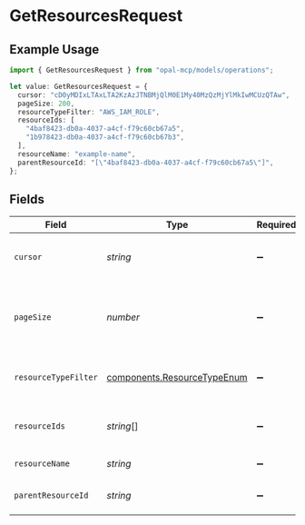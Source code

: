 # GetResourcesRequest

## Example Usage

```typescript
import { GetResourcesRequest } from "opal-mcp/models/operations";

let value: GetResourcesRequest = {
  cursor: "cD0yMDIxLTAxLTA2KzAzJTNBMjQlM0E1My40MzQzMjYlMkIwMCUzQTAw",
  pageSize: 200,
  resourceTypeFilter: "AWS_IAM_ROLE",
  resourceIds: [
    "4baf8423-db0a-4037-a4cf-f79c60cb67a5",
    "1b978423-db0a-4037-a4cf-f79c60cb67b3",
  ],
  resourceName: "example-name",
  parentResourceId: "[\"4baf8423-db0a-4037-a4cf-f79c60cb67a5\"]",
};
```

## Fields

| Field                                                                              | Type                                                                               | Required                                                                           | Description                                                                        | Example                                                                            |
| ---------------------------------------------------------------------------------- | ---------------------------------------------------------------------------------- | ---------------------------------------------------------------------------------- | ---------------------------------------------------------------------------------- | ---------------------------------------------------------------------------------- |
| `cursor`                                                                           | *string*                                                                           | :heavy_minus_sign:                                                                 | The pagination cursor value.                                                       | cD0yMDIxLTAxLTA2KzAzJTNBMjQlM0E1My40MzQzMjYlMkIwMCUzQTAw                           |
| `pageSize`                                                                         | *number*                                                                           | :heavy_minus_sign:                                                                 | Number of results to return per page. Default is 200.                              | 200                                                                                |
| `resourceTypeFilter`                                                               | [components.ResourceTypeEnum](../../models/components/resourcetypeenum.md)         | :heavy_minus_sign:                                                                 | The resource type to filter by.                                                    | AWS_IAM_ROLE                                                                       |
| `resourceIds`                                                                      | *string*[]                                                                         | :heavy_minus_sign:                                                                 | The resource ids to filter by.                                                     | [<br/>"4baf8423-db0a-4037-a4cf-f79c60cb67a5",<br/>"1b978423-db0a-4037-a4cf-f79c60cb67b3"<br/>] |
| `resourceName`                                                                     | *string*                                                                           | :heavy_minus_sign:                                                                 | Resource name.                                                                     | example-name                                                                       |
| `parentResourceId`                                                                 | *string*                                                                           | :heavy_minus_sign:                                                                 | The parent resource id to filter by.                                               | [<br/>"4baf8423-db0a-4037-a4cf-f79c60cb67a5"<br/>]                                 |